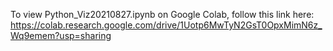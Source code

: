 
To view Python_Viz20210827.ipynb on Google Colab, follow this link here: https://colab.research.google.com/drive/1Uotp6MwTyN2GsT0OpxMimN6z_Wq9emem?usp=sharing
